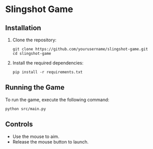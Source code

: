 # Slingshot Game

## Installation

1. Clone the repository:
   ```
   git clone https://github.com/yourusername/slingshot-game.git
   cd slingshot-game
   ```

2. Install the required dependencies:
   ```
   pip install -r requirements.txt
   ```

## Running the Game

To run the game, execute the following command:
```
python src/main.py
```

## Controls

- Use the mouse to aim.
- Release the mouse button to launch.

